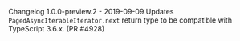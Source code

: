 Changelog
1.0.0-preview.2 - 2019-09-09
Updates `PagedAsyncIterableIterator.next` return type to be compatible with TypeScript 3.6.x. (PR #4928)
